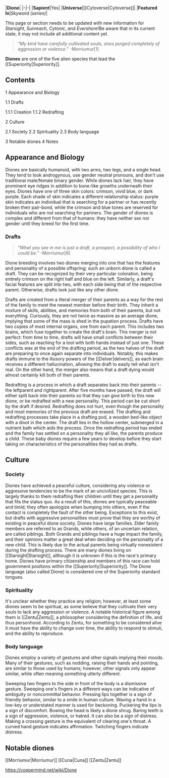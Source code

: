 |**Dione**|
|-|-|
|**Sapient**|Yes|
|**Universe**|[[Cytoverse\|Cytoverse]]|
|**Featured In**|*Skyward (series)*|

This page or section needs to be updated with new information for *Starsight*, *Sunreach*, *Cytonic*, and *Evershore*!Be aware that in its current state, it may not include all additional content yet.

>“*My kind have carefully cultivated souls, ones purged completely of aggression or violence.*”
\-Morriumur[1]


**Diones** are one of the five alien species that lead the [[Superiority\|Superiority]].

## Contents

1 Appearance and Biology

1.1 Drafts

1.1.1 Creation
1.1.2 Redrafting




2 Culture

2.1 Society
2.2 Spirituality
2.3 Body language


3 Notable diones
4 Notes


## Appearance and Biology
Diones are basically humanoid, with two arms, two legs, and a single head. They tend to look androgynous, use gender neutral pronouns, and don't use traditional male/female binary gender. While diones lack hair, they have prominent eye ridges in addition to bone-like growths underneath their eyes. Diones have one of three skin colors: crimson, vivid blue, or dark purple.
Each shade of skin indicates a different relationship status: purple skin indicates an individual that is searching for a partner or has recently broken their pair-bond, while the crimson and blue tones are reserved for individuals who are not searching for partners. The gender of diones is complex and different from that of humans: they have neither sex nor gender until they breed for the first time.

### Drafts
>“*What you see in me is just a draft, a prospect, a possibility of who I could be.*”
\-Morriumur[6]


Dione breeding involves two diones merging into one that has the features and personality of a possible offspring; such an unborn dione is called a draft. They can be recognized by their very particular coloration, being entirely crimson on the right half and blue on the left. Similarly, a draft's facial features are split into two, with each side being that of the respective parent. Otherwise, drafts look just like any other dione.


Drafts are created from a literal merger of their parents as a way for the rest of the family to meet the newest member before their birth. They inherit a mixture of skills, abilities, and memories from both of their parents, but not everything. Curiously, they are not twice as massive as an average dione, implying that some of the mass is shed in the pupation process.
Drafts have two copies of most internal organs, one from each parent. This includes two brains, which fuse together to create the draft's brain. This merger is not perfect: from time to time, drafts will have small conflicts between their sides, such as reaching for a tool with both hands instead of just one. These conflicts wax at the end of the drafting period, as the two halves of the draft are preparing to once again separate into individuals.
Notably, this makes drafts immune to the illusory powers of the [[Delver\|delvers]], as each brain receives a different hallucination, allowing the draft to easily tell what isn't real. On the other hand, the merger also means that a draft dying would almost certainly kill both of their parents.


Redrafting is a process in which a draft separates back into their parents -- the leftparent and rightparent. After five months have passed, the draft will either split back into their parents so that they can give birth to this new dione, or be redrafted with a new personality. This period can be cut short by the draft if desired. Redrafting does not hurt, even though the personality and most memories of the previous draft are erased. The drafting and redrafting processes take place in a drafting pod, a wooden bed-like object with a divot in the center. The draft lies in the hollow center, submerged in a nutrient bath which aids the process.
Once the redrafting period has ended and the family has settled on a personality they all like, the parents produce a child. These baby diones require a few years to develop before they start taking on characteristics of the personalities they had as drafts.

## Culture
### Society
Diones have achieved a peaceful culture, considering any violence or aggressive tendencies to be the mark of an uncivilized species. This is largely thanks to them redrafting their children until they get a personality that fits the status quo. As a result of this, diones are typically peaceable and timid; they often apologize when bumping into others, even if the contact is completely the fault of the other being. Exceptions to this exist, but drafts with aggressive personalities must prove that they are worthy of existing in peaceful dione society.
Diones have large families. Elder family members are referred to as Grands, while others, of an uncertain relation, are called piblings. Both Grands and piblings have a huge impact the family, and their opinions matter a great deal when deciding on the personality of a new child. This is likely due to the actual parents being virtually nonexistent during the drafting process.
There are many diones living on [[Starsight\|Starsight]], although it is unknown if this is the race's primary home. Diones have primary citizenship and members of this race can hold government positions within the [[Superiority\|Superiority]]. The Dione language (also called Dione) is considered one of the Superiority standard tongues.

### Spirituality
It's unclear whether they practice any religion; however, at least some diones seem to be spiritual, as some believe that they cultivate their very souls to lack any aggression or violence. A notable historical figure among them is [[Zentu\|Zentu]], a philosopher considering the definition of life, and thus personhood. According to Zentu, for something to be considered alive it must have the ability to change over time, the ability to respond to stimuli, and the ability to reproduce.

### Body language
Diones employ a variety of gestures and other signals implying their moods. Many of their gestures, such as nodding, raising their hands and pointing, are similar to those used by humans; however, other signals only appear similar, while often meaning something utterly different.

Sweeping two fingers to the side in front of the body is a dismissive gesture. Sweeping one's fingers in a different ways can be indicative of ambiguity or noncommittal behavior.
Pressing lips together is a sign of friendly behavior, similar to a smile in human culture.
Waving a hand in a low-key or understated manner is used for beckoning.
Puckering the lips is a sign of discomfort.
Bowing the head is likely a dione shrug.
Baring teeth is a sign of aggression, violence, or hatred. It can also be a sign of distress.
Making a crossing gesture is the equivalent of clearing one's throat.
A curved hand gesture indicates affirmation.
Twitching fingers indicate distress.
## Notable diones
[[Morriumur\|Morriumur]]
[[Cuna\|Cuna]]
[[Zentu\|Zentu]]


https://coppermind.net/wiki/Dione
